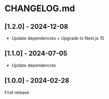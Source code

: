 # CHANGELOG.md

## [1.2.0] - 2024-12-08

- Update dependencies + Upgrade to Next.js 15

## [1.1.0] - 2024-07-05

- Update dependencies

## [1.0.0] - 2024-02-28

First release
